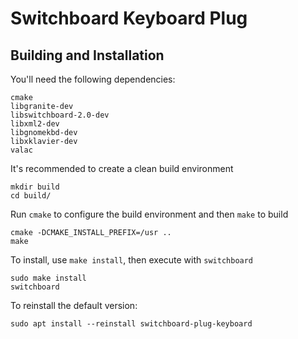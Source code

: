 # Switchboard Keyboard Plug

## Building and Installation
You'll need the following dependencies:

    cmake
    libgranite-dev
    libswitchboard-2.0-dev
    libxml2-dev
    libgnomekbd-dev
    libxklavier-dev
    valac

It's recommended to create a clean build environment

    mkdir build
    cd build/
    
Run `cmake` to configure the build environment and then `make` to build

    cmake -DCMAKE_INSTALL_PREFIX=/usr ..
    make
    
To install, use `make install`, then execute with `switchboard`

    sudo make install
    switchboard

To reinstall the default version:

    sudo apt install --reinstall switchboard-plug-keyboard
